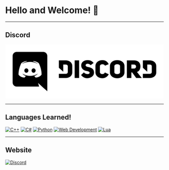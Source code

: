 # Hello and Welcome! 👋

---
## Discord
[![Discord](https://raw.githubusercontent.com/CrazyHackGUT/Discord/master/.github/Discord_Logo.png)](https://discord.gg/CxbFp5WCfp)

---
## Languages Learned!

[![C++](https://img.shields.io/badge/C++-00599C?style=flat&logo=c%2B%2B&logoColor=white)]()
[![C#](https://img.shields.io/badge/C%23-239120?style=flat&logo=c-sharp&logoColor=white)]()
[![Python](https://img.shields.io/badge/Python-3776AB?style=flat&logo=python&logoColor=white)]()
[![Web Development](https://img.shields.io/badge/Web%20Development-1572B6?style=flat&logo=html5&logoColor=white)]()
[![Lua](https://img.shields.io/badge/Lua-2C2D72?style=flat&logo=lua&logoColor=white)]()

---

## Website

[![Discord](https://i.ibb.co/JjQJG6Y1/T.png)](https://taxus.site/)
